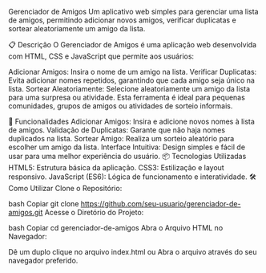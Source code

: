 Gerenciador de Amigos
Um aplicativo web simples para gerenciar uma lista de amigos, permitindo adicionar novos amigos, verificar duplicatas e sortear aleatoriamente um amigo da lista.

📋 Descrição
O Gerenciador de Amigos é uma aplicação web desenvolvida com HTML, CSS e JavaScript que permite aos usuários:

Adicionar Amigos: Insira o nome de um amigo na lista.
Verificar Duplicatas: Evita adicionar nomes repetidos, garantindo que cada amigo seja único na lista.
Sortear Aleatoriamente: Selecione aleatoriamente um amigo da lista para uma surpresa ou atividade.
Esta ferramenta é ideal para pequenas comunidades, grupos de amigos ou atividades de sorteio informais.

🚀 Funcionalidades
Adicionar Amigos: Insira e adicione novos nomes à lista de amigos.
Validação de Duplicatas: Garante que não haja nomes duplicados na lista.
Sortear Amigo: Realiza um sorteio aleatório para escolher um amigo da lista.
Interface Intuitiva: Design simples e fácil de usar para uma melhor experiência do usuário.
📦 Tecnologias Utilizadas
HTML5: Estrutura básica da aplicação.
CSS3: Estilização e layout responsivo.
JavaScript (ES6): Lógica de funcionamento e interatividade.
🛠️ Como Utilizar
Clone o Repositório:

bash
Copiar
git clone https://github.com/seu-usuario/gerenciador-de-amigos.git
Acesse o Diretório do Projeto:

bash
Copiar
cd gerenciador-de-amigos
Abra o Arquivo HTML no Navegador:

Dê um duplo clique no arquivo index.html ou
Abra o arquivo através do seu navegador preferido.